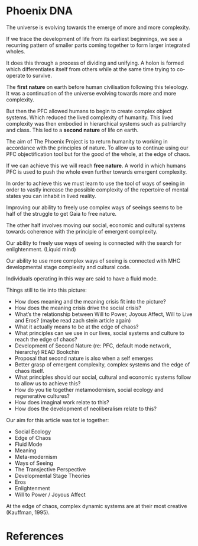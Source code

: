 # Phoenix DNA

The universe is evolving towards the emerge of more and more complexity.

If we trace the development of life from its earliest beginnings, we see a recurring pattern of smaller parts coming together to form larger integrated wholes. 

It does this through a process of dividing and unifying. A holon is formed which differentiates itself from others while at the same time trying to co-operate to survive. 

The **first nature** on earth before human civilisation following this teleology. It was a continuation of the universe evolving towards more and more complexity.

But then the PFC allowed humans to begin to create complex object systems. Which reduced the lived complexity of humanity. This lived complexity was then embodied in hierarchical systems such as patriarchy and class. This led to a **second nature** of life on earth.

The aim of The Phoenix Project is to return humanity to working in accordance with the principles of nature. To allow us to continue using our PFC objectification tool but for the good of the whole, at the edge of chaos.

If we can achieve this we will reach **free nature**. A world in which humans PFC is used to push the whole even further towards emergent complexity.

In order to achieve this we must learn to use the tool of ways of seeing in order to vastly increase the possible complexity of the repertoire of mental states you can inhabit in lived reality.

Improving our ability to freely use complex ways of seeings seems to be half of the struggle to get Gaia to free nature. 

The other half involves moving our social, economic and cultural systems towards coherence with the principle of emergent complexity.

Our ability to freely use ways of seeing is connected with the search for enlightenment. (Liquid mind)

Our ability to use more complex ways of seeing is connected with MHC developmental stage complexity and cultural code.

Individuals operating in this way are said to have a fluid mode.

Things still to tie into this picture:
+ How does meaning and the meaning crisis fit into the picture?
+ How does the meaning crisis drive the social crisis?
+ What’s the relationship between Will to Power, Joyous Affect, Will to Live and Eros? (maybe read zach stein article again)
+ What it actually means to be at the edge of chaos?
+ What principles can we use in our lives, social systems and culture to reach the edge of chaos?
+ Development of Second Nature (re: PFC, default mode network, hierarchy) READ Bookchin
+ Proposal that second nature is also when a self emerges
+ Better grasp of emergent complexity, complex systems and the edge of chaos itself.
+ What principles should our social, cultural and economic systems follow to allow us to achieve this?
+ How do you tie together metamodernism, social ecology and regenerative cultures?
+ How does imaginal work relate to this?
+ How does the development of neoliberalism relate to this? 

Our aim for this article was tot ie together:
+ Social Ecology
+ Edge of Chaos
+ Fluid Mode
+ Meaning
+ Meta-modernism
+ Ways of Seeing
+ The Transjective Perspective
+ Developmental Stage Theories
+ Eros
+ Enlightenment
+ Will to Power / Joyous Affect

At the edge of chaos, complex dynamic systems are at their most creative (Kauffman, 1995).

# References
